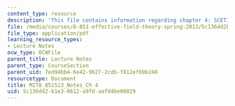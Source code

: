 ```yaml
---
content_type: resource
description: 'This file contains information regarding chapter 4: SCETI lagrangian.'
file: /media/courses/8-851-effective-field-theory-spring-2013/5c136dd2b1e30612a9fdaafd4be06029_MIT8_851S13_SCETLagrania.pdf
file_type: application/pdf
learning_resource_types:
- Lecture Notes
ocw_type: OCWFile
parent_title: Lecture Notes
parent_type: CourseSection
parent_uid: 7ed94bb4-6e42-9627-2cdb-f812ef69b240
resourcetype: Document
title: MIT8_851S13_Notes_Ch 4
uid: 5c136dd2-b1e3-0612-a9fd-aafd4be06029
---
```

